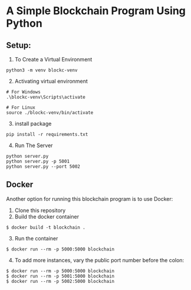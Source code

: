 
# A Simple Blockchain Program Using Python 


## Setup:

1. To Create a Virtual Environment
```
python3 -m venv blockc-venv
```

2. Activating virtual environment
```
# For Windows
.\blockc-venv\Scripts\activate

# For Linux
source ./blockc-venv/bin/activate
```
3. install package
```
pip install -r requirements.txt
```

4. Run The Server
```
python server.py 
python server.py -p 5001
python server.py --port 5002
```

## Docker

Another option for running this blockchain program is to use Docker:

1. Clone this repository
2. Build the docker container
```
$ docker build -t blockchain .
```

3. Run the container
```
$ docker run --rm -p 5000:5000 blockchain
```

4. To add more instances, vary the public port number before the colon:
```
$ docker run --rm -p 5000:5000 blockchain
$ docker run --rm -p 5001:5000 blockchain
$ docker run --rm -p 5002:5000 blockchain
```
